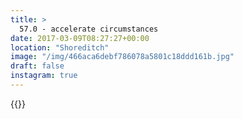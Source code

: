 ```yaml
---
title: >
  57.0 - accelerate circumstances
date: 2017-03-09T08:27:27+00:00
location: "Shoreditch"
image: "/img/466aca6debf786078a5801c18ddd161b.jpg"
draft: false
instagram: true
---
```


{{<photo src="/img/466aca6debf786078a5801c18ddd161b.jpg">}}
